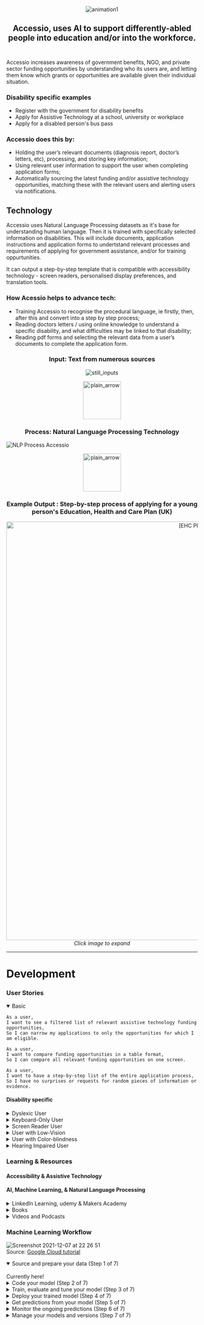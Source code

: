 <p align="center">
<img src="https://media.giphy.com/media/IIWi4Qwtl5mM9JbMF4/giphy.gif" alt="animation1" />
</p>

<h2 align="center">Accessio, uses AI to support differently-abled people into education and/or into the workforce.<br>
<br></h2>

Accessio increases awareness of government benefits, NGO, and private sector funding opportunities by understanding who its users are, and letting them know which grants or opportunities are available given their individual situation.
 
<h3>Disability specific examples</h3>

* Register with the government for disability benefits<br>
* Apply for Assistive Technology at a school, university or workplace<br>
* Apply for a disabled person's bus pass
 
<h3>Accessio does this by:</h3>

* Holding the user’s relevant documents (diagnosis report, doctor’s letters, etc), processing, and storing key information;
* Using relevant user information to support the user when completing application forms;
* Automatically sourcing the latest funding and/or assistive technology opportunities, matching these with the relevant users and alerting users via notifications.

<h2>Technology</h2>

Accessio uses Natural Language Processing datasets as it's base for understanding human language. Then it is trained with specifically selected information on disabilities. This will include documents, application instructions and application forms to undertstand relevant processes and requirements of applying for government assistance, and/or for training oppurtunities.
 
It can output a step-by-step template that is compatible with accessibility technology - screen readers, personalised display preferences, and translation tools.

<h3>How Acessio helps to advance tech:</h3>

* Training Accessio to recognise the procedural language, ie firstly, then, after this and convert into a step by step process;
* Reading doctors letters / using online knowledge to understand a specific disability, and what difficulties may be linked to that disability;
* Reading pdf forms and selecting the relevant data from a user’s documents to complete the application form.

<h3 align="center">Input: Text from numerous sources</h3>
<p align="center"> <img src="https://user-images.githubusercontent.com/61777002/145097309-abc181da-0d06-4bf6-9a81-ba5697a7b591.png" alt="still_inputs" /> </p>
<p align="center"> <img width="100" src="https://user-images.githubusercontent.com/61777002/145086586-ca25b590-6565-4a28-9a64-27fa1c3ff354.png" alt="plain_arrow" /> </p>
<h3 align="center">Process: Natural Language Processing Technology</h3>
<p align="center">

 ![NLP Process Accessio](https://user-images.githubusercontent.com/61777002/145103951-4c10c050-a56c-4511-bd1f-aa6fba470f13.gif)

</p>
<p align="center"> <img width="100" src="https://user-images.githubusercontent.com/61777002/145086586-ca25b590-6565-4a28-9a64-27fa1c3ff354.png" alt="plain_arrow" /> </p>
<h3 align="center"> Example Output : Step-by-step process of applying for a young person's Education, Health and Care Plan (UK) </h3>
<p align="center"><img width="1100" alt="[EHC Plan Application Process]" src="https://user-images.githubusercontent.com/61777002/145069264-c4410ab9-953c-4dbe-b0f8-2e536fd741d7.png"> <em>Click image to expand</em></p>

---
<h1>Development</h1>
<h3>User Stories </h3>
<details open>
<summary>Basic</summary>

```
As a user,
I want to see a filtered list of relevant assistive technology funding opportunities, 
So I can narrow my applications to only the opportunities for which I am eligible.
```
```
As a user,
I want to compare funding opportunities in a table format,
So I can compare all relevant funding opportunities on one screen.
```
```
As a user,
I want to have a step-by-step list of the entire application process,
So I have no surprises or requests for random pieces of information or evidence.
```
</details>
<h4>Disability specific</h4>
<details>
<summary>Dyslexic User</summary> 
 
```
As a dyslexic user,
I want to have a step-by-step customer journey map of the entire application process,
So I canvisualise the whole process in one image.
```
</details>
<details>
<summary>Keyboard-Only User</summary>

```
As keyboard-only user,
I want to be able to reach the main navigation links with a keyboard,
so that I can determine the different areas of the site.
```
```
As keyboard-only user,
I want the ability to reach all links (text or image), form controls and page functions,
so that I can perform an action or navigate to the place I choose.
```
```
As a keyboard-only user,
I want the ability to use the enter key to open the selected link,
so that every link on a page is accessible using a keyboard as it would be with a left mouse click.
```
```
As keyboard-only user,
I want to know where I am on the screen at all times,
so that I know what I can do and how to do it.
```
</details>
<details>
<summary>Screen Reader User</summary>

```
As a screen reader user,
I want to hear the text equivalent for each image conveying information,
so that I don’t miss any information on the page.
```
```
As a screen reader user,
I want to hear the text equivalent for each image button,
so that I will know what function it performs.
```
```
As a screen reader user,
I want to understand know what each form label is for each form field,
so that I can effectively enter the correct information in the form.
```
```
As a screen reader user,
I want to know what the column and row headers for each table cell,
so that I can understand the meaning of the data.
```
</details>
<details>
<summary>User with Low-Vision</summary>

```
As a user who has trouble reading due to low vision,
I want to be able to make the text larger on the screen,
so that I can read it.
```
</details>
<details>
<summary>User with Color-blindness</summary>

```
As a user who is color blind,
I want to have access to information conveyed in color,
so that I do not miss anything and I understand the content.
```
```
As a user who is color blind,
I want to links to be distinguishable on the page,
so that I can find the links and navigate the site.
```
```
As a user who is color blind,
I want to know what fields are required,
so that I can fill out the form.
```
</details>
<details>
<summary>Hearing Impaired User</summary>

```
As a user who is hearing-impaired,
I want a transcript of the spoken audio,
so that I can have access to all information provided in audio clips.
```
```
As a user who is hearing-impaired,
I want to turn on video captions,
so that I can understand what is being said in videos.
```
</details>
<h3>Learning & Resources</h3>
<h4>Accessibility & Assistive Technology</h4>
<h4>AI, Machine Learning, & Natural Language Processing</h4>
<details>
<summary>LinkedIn Learning, udemy & Makers Academy</summary>
<ul>
  <li><a href="https://www.linkedin.com/learning/nlp-with-python-for-machine-learning-essential-training/what-you-should-know?autoAdvance=true&autoSkip=true&autoplay=true&resume=false">NLP with Python for Machine Learning Essential Training</a></li>
<li><a href="https://www.linkedin.com/learning/unit-testing-and-test-driven-development-in-python/welcome?autoAdvance=true&autoSkip=false&autoplay=true&resume=true">Unit Testing & Test Driven Development in Python</a></li>
<li><a href="https://www.linkedin.com/learning/azure-machine-learning-development-1-basic-concepts/what-you-should-know?autoAdvance=true&autoSkip=true&autoplay=true&resume=false">Azure Machine Learning Development: 1 Basic Concepts</a></li>
<li><a href="https://www.linkedin.com/learning/advanced-nlp-with-python-for-machine-learning/leveraging-the-power-of-messy-text-data?autoAdvance=true&autoSkip=false&autoplay=true&resume=true">Advanced NLP with Python for Machine Learning</a></li>
<li><a href="https://www.linkedin.com/learning/design-thinking-data-intelligence/welcome?autoAdvance=true&autoSkip=false&autoplay=true&resume=true">Design Thinking: Data Intelligence</a></li>
<li><a href="https://www.linkedin.com/learning/deep-learning-foundations-natural-language-processing-with-tensorflow/leveraging-deep-learning-for-natural-language-processing?autoAdvance=true&autoSkip=false&autoplay=true&resume=true">Deep Learning Foundations: Natural Language Processing with TensorFlow</a></li>
<li><a href="https://www.udemy.com/course/django-python-advanced/">Build a Backend REST API with Python & Django - Advanced</a></li>
<li><a href="https://makersstudents.slack.com/archives/CJ94H1P6U">Makers Algorithm course - #Algorithm channel on Slack</a></li>
</ul>
</details>
<details>
<summary>Books</summary>
<ul>
<li><a href="https://www.manning.com/books/grokking-algorithms">'Algorithms', by Grokking</a></li>
<li><a href="https://automatetheboringstuff.com/">'Automate the boring stuff with Python', by Sweigart</a></li>
</ul>
</details>
<details>
<summary>Videos and Podcasts</summary>
<ul>
<li><a href="https://www.avclub.com/black-mirror-be-right-back-1798178877">Netflix - Black Mirror: “Be Right Back”</a></li>
<li><a href="https://law.unimelb.edu.au/news/caide/black-mirrors-hated-in-the-nation-facial-recognition-is-a-weapon">Netflix - Black Mirror: “Hated in the Nation”</a></li>
<li><a href="https://www.bbc.co.uk/sounds/play/m001216j">BBC iPlayer, The Reith Lectures, Stuart Russell - Living With Artificial Intelligence</a></li>
<li><a href="https://deepmind.com/blog/article/welcome-to-the-deepmind-podcast">DeepMind</a></li>
</ul>
</details>
<h3>Machine Learning Workflow</h3>

![Screenshot 2021-12-07 at 22 26 51](https://user-images.githubusercontent.com/61777002/145180303-22a92b9c-6d0d-4aee-a778-f0fcb40e6394.png)
<br>Source: [Google Cloud tutorial](https://cloud.google.com/ai-platform/docs/ml-solutions-overview?utm_source=youtube&utm_medium=unpaidsoc&utm_campaign=CDR_guo_aiml_nkw8ndu7mjw_010521&utm_content=description 
)

<details open>
<summary>Source and prepare your data (Step 1 of 7)</summary>
 <br>
 Currently here!
</details>

<details>
<summary>Code your model (Step 2 of 7)</summary>
</details>

<details>
<summary>Train, evaluate and tune your model (Step 3 of 7)</summary>
</details>

<details>
<summary>Deploy your trained model (Step 4 of 7)</summary>
</details>

<details>
<summary>Get predictions from your model (Step 5 of 7)</summary>
</details>

<details>
<summary>Monitor the ongoing predictions (Step 6 of 7)</summary>
</details>

<details>
<summary>Manage your models and versions (Step 7 of 7)</summary>
</details>

